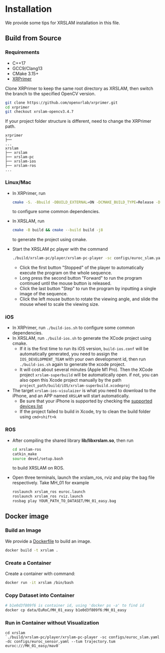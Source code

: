 # Installation

We provide some tips for XRSLAM installation in this file.

## Build from Source

### Requirements

* C++17
* GCC9/Clang13
* CMake 3.15+
* [XRPrimer](https://github.com/openxrlab/xrprimer)

Clone XRPrimer to keep the same root directory as XRSLAM, then switch the branch to the specified OpenCV version.

```bash
git clone https://github.com/openxrlab/xrprimer.git
cd xrprimer
git checkout xrslam-opencv3.4.7
```

If your project folder structure is different, need to change the XRPrimer path.

```
xrprimer
├──
...
xrslam
├── xrslam
├── xrslam-pc
├── xrslam-ios
├── xrslam-ros
...
```


### Linux/Mac

- In XRPrimer, run

  ```bash
  cmake -S. -Bbuild -DBUILD_EXTERNAL=ON -DCMAKE_BUILD_TYPE=Release -DENABLE_PRECOMPILED_HEADERS=OFF && cmake --build build --target install -j8
  ```

  to configure some common dependencies.
- In XRSLAM, run

  ```bash
  cmake -B build && cmake --build build -j8
  ```

  to generate the project using cmake.
- Start the XRSLAM pc player with the command

  ```bash
  ./build/xrslam-pc/player/xrslam-pc-player -sc configs/euroc_slam.yaml -dc configs/euroc_sensor.yaml --tum trajectory.tum euroc:///data/EuRoC/MH_01_easy/mav0
  ```

  + Click the first button "Stopped" of the player to automatically execute the program on the whole sequence.
  + Long press the second button "Forward" to run the program continued until the mouse button is released.
  + Click the last button "Step" to run the program by inputting a single image of the sequence.
  + Click the left mouse button to rotate the viewing angle, and slide the mouse wheel to scale the viewing size.

### iOS

- In XRPrimer, run `./build-ios.sh` to configure some common dependencies.
- In XRSLAM, run `./build-ios.sh` to generate the XCode project using cmake.
  + If it is the first time to run its iOS version, `build-ios.conf` will be automatically generated, you need to assign the `IOS_DEVELOPMENT_TEAM` with your own development id, then run `./build-ios.sh` again to generate the xcode project.
  + It will cost about several minutes (Apple M1 Pro). Then the XCode project `xrslam-superbuild` will be automatically open. if not, you can also open this Xcode project manually by the path `project_path/build/iOS/xrslam-superbuild.xcodeproj`
- The target `xrslam-ios-visulaizer` is what you need to download to the iPhone, and an APP named `XRSLAM` will start automatically.
  + Be sure that your iPhone is supported by checking the [supported devices list](./supported_devices.md)
  + If the project failed to build in Xcode, try to clean the build folder using `cmd+shift+k`

### ROS
- After compiling the shared library **lib/libxrslam.so**, then run

  ```bash
  cd xrslam-ros
  catkin_make
  source devel/setup.bash
  ```
  to build XRSLAM on ROS.

- Open three terminals, launch the xrslam_ros, rviz and play the bag file respectively. Take MH_01 for example

  ```bash
  roslaunch xrslam_ros euroc.launch
  roslaunch xrslam_ros rviz.launch
  rosbag play YOUR_PATH_TO_DATASET/MH_01_easy.bag
  ```

## Docker image

### Build an Image

We provide a [Dockerfile](../../Dockerfile) to build an image.

```bash
docker build -t xrslam .
```

### Create a Container

Create a container with command:

```bash
docker run -it xrslam /bin/bash
```

### Copy Dataset into Container

```bash
# b1e0d3f809f6 is container id, using 'docker ps -a' to find id
docker cp data/EuRoC/MH_01_easy b1e0d3f809f6:MH_01_easy
```

### Run in Container without Visualization

```
cd xrslam
`./build/xrslam-pc/player/xrslam-pc-player -sc configs/euroc_slam.yaml -dc configs/euroc_sensor.yaml --tum trajectory.tum euroc:///MH_01_easy/mav0`
```
